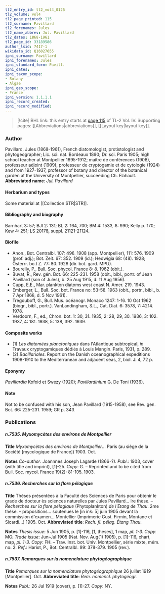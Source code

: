 ```yaml
---
tl2_entry_id: tl2_vol4_0125
tl2_volume: vol4
tl2_page_printed: 115
tl2_surname: Pavillard
tl2_forenames: Jules
tl2_name_abbrev: Jul. Pavillard
tl2_dates: 1868-1961
tl2_page_id: 33189586
author_lsid: 7417-1
wikidata_id: Q16027655
ipni_surname: Pavillard
ipni_forenames: Jules
ipni_standard_form: Pavill.
ipni_dates: 
ipni_taxon_scope: 
- Botany
- Algae
ipni_geo_scope: 
- France
ipni_version: 1.1.1.1
ipni_record_created: 
ipni_record_modified:
---
```



> [!cite] BHL link: this entry starts at [page 115](https://www.biodiversitylibrary.org/page/33189586) of TL-2 Vol. IV.
> Supporting pages: [[Abbreviations|abbreviations]], [[Layout key|layout key]].

### Author

Pavillard, Jules (1868-1961), French diatomologist, protistologist and phytogeographer; Lic. sci. nat. Bordeaux 1890; Dr. sci. Paris 1905; high school teacher at Montpellier 1895-1912; maître de conférences (1908), professeur adjoint (1909), professeur de cryptogamie et de cytologie (1924) and from 1927-1937, professor of botany and director of the botanical garden at the University of Montpellier, succeeding Ch. Flahault. 
**Abbreviated name**: *Jul. Pavillard*

#### Herbarium and types

Some material at [[Collection STR|STR]].

#### Bibliography and biography

Barnhart 3: 57; BJI 2: 131; BL 2: 164, 700; BM 4: 1533, 8: 990; Kelly p. 170; Kew 4: 251; LS 20178, suppl. 21121-21124.

#### Biofile

- Anon., Bot. Centralbl. 107: 496. 1908 (app. Montpellier), 111: 576. 1909 (prof. adj.); Bot. Zeit. 67: 352. 1909 (id.); Hedwigia 68: (48). 1928; Österrr. bo.t Z. 77: 80. 1928 (dir. bot. gard. MPU).
- Bourelly, P., Bull. Soc. phycol. France 8: 8. 1962 (obit.).
- Buvat, R., Rev. gén. Bot. 66: 225-231. 1958 (obit., bibl., portr. of Jean Pavillard (son of Jules), b. 25 Aug 1915, d. 11 Aug 1956).
- Cupp, E.E., Mar. plankton diatoms west coast N. Amer. 219. 1943.
- Emberger, L., Bull. Soc. bot. France no: 53-58. 1963 (obit., portr., bibl., b. 7 Apr 1868, d. 5 Nov 1961).
- Tregouboff, G., Bull. Mus. océanogr. Monaco 1247: 1-16. 10 Oct 1962 (biogr., bibl., portr.). VanLandingham, S.L., Cat. Diat. 6: 3578, 7: 4214. 1978.
- Verdoorn, F., ed., Chron. bot. 1: 30, 31. 1935, 2: 28, 29, 30. 1936, 3: 102. 1937, 4: 181. 1938, 5: 138, 392. 1939.

#### Composite works

- (1) *Les diatomées planctoniques* dans l'Atlantique subtropical, *in* Travaux cryptogamiques dédiés à Louis Mangin. Paris, 1931, p. 289.
- (2) *Bacillariales*. Report on the Danish oceanographical expeditions 1908-1910 to the Mediterranean and adjacent seas, 2, biol. J. 4, 72 p.

#### Eponymy

*Pavillardia* Kofoid et Swezy (1920); *Pavillardinium* G. De Toni (1936).

#### Note

Not to be confused with his son, Jean Pavillard (1915-1958), see Rev. gen. Bot. 66: 225-231. 1959; GR p. 343.

### Publications

##### n.7535. Myxomycètes des environs de Montpellier

**Title**
*Myxomycètes des environs de Montpellier*... Paris (au siège de la Société \[mycologique de France\]) 1903. Oct.

**Notes**
*Co-author*. Joannnes Joseph Lagarde (1866-?).
*Publ*.: 1903, cover (with title and imprint), \[1\]-25. *Copy*: G. – Reprinted and to be cited from Bull. Soc. mycol. France 19(2): 81-105. 1903.

##### n.7536. Recherches sur la flore pélagique

**Title**
Thèses présentées à la Faculté des Sciences de Paris pour obtenir le grade de docteur ès sciences naturelles par Jules Pavillard... Ire thèse. – *Recherches sur la flore pélagique* (Phytoplankton) *de l'Etang de Thau*. 2me thèse. – propositions... soutenues le \[in ink: 5\] juin 1905 devant la commission d'examen... Montellier (Imprimerie Gust. Firmin, Montane et Sicardi...) 1905. Oct.
**Abbreviated title**: *Rech. fl. pélag. Étang Thau*.

**Notes**
*Thesis issue*: 5 Jun 1905, p. \[1\]-116, \[1, theses\], 1 map, *pl. 1-3. Copy*: MO.
*Trade issue*: Jun-Jul 1905 (Nat. Nov. Aug(1) 1905), p. \[1\]-116, chart, map, *pl. 1-3. Copy*: FH. – Trav. Inst. bot. Univ. Montpellier, série mixte, mém. no. 2.
*Ref*.: Hariot, P., Bot. Centralbl. 99: 378-379. 1905 (rev.).

##### n.7537. Remarques sur la nomenclature phytogéographique

**Title**
*Remarques sur la nomenclature phytogéographique* 26 juillet 1919 \[Montpellier\]. Oct.
**Abbreviated title**: *Rem. nomencl. phytogéogr.*

**Notes**
*Publ*.: 26 Jul 1919 (cover), p. \[1\]-27. *Copy*: NY.

